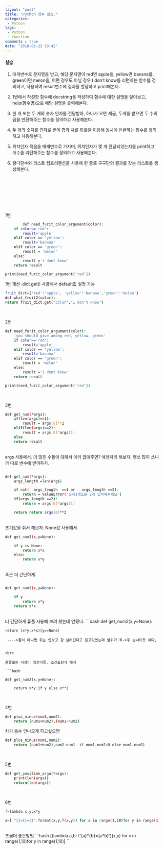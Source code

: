 ```yaml
---
layout: "post"
title: "Python 함수 실습."
categories:
 - Python
tags:
 - Python
 - function 
comments : true
date: "2018-05-23 10:42"
---
```


#### 실습
1. 매개변수로 문자열을 받고, 해당 문자열이 red면 apple을, yellow면 banana를, green이면 melon을, 어떤 경우도 아닐 경우 I don't know를 리턴하는 함수를 정의하고, 사용하여 result변수에 결과를 할당하고 print해본다.

2. 1번에서 작성한 함수에 docstring을 작성하여 함수에 대한 설명을 달아보고, help(함수명)으로 해당 설명을 출력해본다.

3. 한 개 또는 두 개의 숫자 인자를 전달받아, 하나가 오면 제곱, 두개를 받으면 두 수의 곱을 반환해주는 함수를 정의하고 사용해본다.
4. 두 개의 숫자를 인자로 받아 합과 차를 튜플을 이용해 동시에 반환하는 함수를 정의하고 사용해본다.

5. 위치인자 묶음을 매개변수로 가지며, 위치인자가 몇 개 전달되었는지를 print하고 개수를 리턴해주는 함수를 정의하고 사용해본다.
6. 람다함수와 리스트 컴프리헨션을 사용해 한 줄로 구구단의 결과를 갖는 리스트를 생성해본다.



<br><br><br><br><br><br>



1번

```bash
        def need_furit_color_argument(color):
    if color=='red':
        result='apple'
    elif color == 'yellow':
        result='banana'
    elif color == 'green':
        result = 'melon'
    else:
        result ='i dont know'
    return result

print(need_furit_color_argument('red'))
```

1번 개선 .dict.get() 사용해서 default값 설정 가능
```bash
fruit_dict={'red':'apple', 'yellow':'banana','green':'melon'}
def what_fruit2(color):
return fruit_dict.get("color","I don't know")
```


<br>


2번

```bash
def need_furit_color_argument(color):
    'you should give among red, yellow, grenn'
    if color=='red':
        result='apple'
    elif color == 'yellow':
        result='banana'
    elif color == 'green':
        result = 'melon'
    else:
        result ='i dont know'
    return result

print(need_furit_color_argument('red'))
```

<br>

3번

```bash
def get_num(*args):
    if(len(args)==1):
        result = args[0]**2
    elif(len(args)==2):
        result = args[0]*args[1]
    else
    return result
```
<br>
args 사용해서. 더 많은 수들에 대해서 에러 없애주면?  
애러처리 해보자.  
랭쓰 많이 쓰니까 따로 변수에 받아두자.

```bash

def get_num(*args):
    args_length =len(args)

    if not(  args_length  ==1 or   args_length ==2):
        return = ValueError('숫자1개또는 2개 입력해주세요')
    if(args_length ==2):
        return = args[0]*args[1]

    return return args[0]**2
```

<br>
초기값을 줘서 해보자. None값 사용해서

```bash
def get_num2(x,y=None):

    if y is None:
        return x*x
    else:
        return x*y

```
<br>
혹은 더 간단하게.

```bash

def get_num2(x,y=None):

    if y
        return x*y
    return x*x
```
<br>
더 간단하게 튜플 사용해 보려 했는데 안됬다.
```bash
def get_num2(x,y=None):

    return (x*y,x*x)[y==None]
```
 ---->참이 아니면 뒤는 안보고 걍 넘어간다고 알고있었는데 앞뒤가 좌->우 순서이듯 하다,


<br>

한줄로는 이것이 최선이듯. 조건표현식 해석

```bash

def get_num2(x,y=None):

    return x*y if y else x**2

```


<br>

4번
```bash
def plus_minus(num1,num2):
    return (num1+num2),(num1-num2)
```
차가 음수 안나오게 하고싶으면

```bash
def plus_minus(num1,num2):
    return (num1+num2),num2-num1  if num1-num2<0 else num1-num2)
```


<br>

5번
```bash
def get_position_argu(*args):
    print(len(args))
    return(len(args))
```

<br>

6번
```bash
f=lambda x,y:x*y

a=[ "{}x{}={}".format(x,y,f(x,y)) for x in range(1,10)for y in range(1,10)]

```


<br>
조금더 좋은방법
```bash
[(lambda a,b: f'{a}*{b}={a*b}')(x,y) for x in range(1,10)for y in range(1,10)]
```
